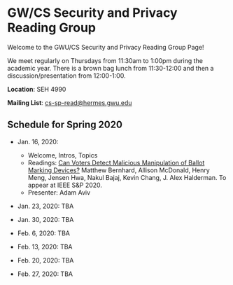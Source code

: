 # GW/CS Security and Privacy Reading Group

Welcome to the GWU/CS Security and Privacy Reading Group Page!

We meet regularly on Thursdays from 11:30am to 1:00pm during the academic year. There is a brown bag lunch from 11:30-12:00 and then a discussion/presentation from 12:00-1:00. 

**Location**: SEH 4990

**Mailing List**: cs-sp-read@hermes.gwu.edu

## Schedule for Spring 2020

* Jan. 16, 2020: 
  * Welcome, Intros, Topics
  * Readings: [Can Voters Detect Malicious Manipulation of Ballot Marking Devices?](https://www.google.com/url?q=https%3A%2F%2Fjhalderm.com%2Fpub%2Fpapers%2Fbmd-verifiability-sp20.pdf&sa=D&sntz=1&usg=AFQjCNFIcOrnbweiOkY_xE-OXD5M38L1nA) Matthew Bernhard, Allison McDonald, Henry Meng, Jensen Hwa, Nakul Bajaj, Kevin Chang, J. Alex Halderman. To appear at IEEE S&P 2020.
  * Presenter: Adam Aviv
  
* Jan. 23, 2020: TBA
* Jan. 30, 2020: TBA
* Feb. 6, 2020: TBA 
* Feb. 13, 2020: TBA 
* Feb. 20, 2020: TBA 
* Feb. 27, 2020: TBA 
